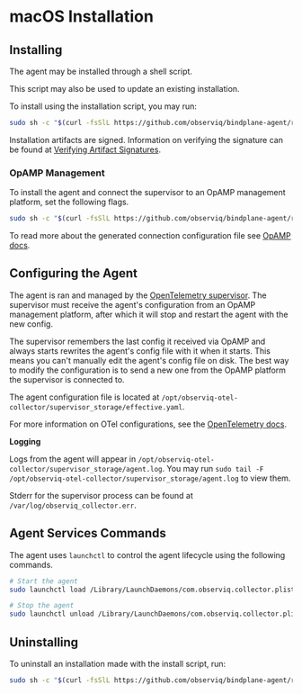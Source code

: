 # macOS Installation

## Installing
The agent may be installed through a shell script.

This script may also be used to update an existing installation.

To install using the installation script, you may run:
```sh
sudo sh -c "$(curl -fsSlL https://github.com/observiq/bindplane-agent/releases/latest/download/install_macos.sh)" install_macos.sh
```

Installation artifacts are signed. Information on verifying the signature can be found at [Verifying Artifact Signatures](./verify-signature.md).

### OpAMP Management

To install the agent and connect the supervisor to an OpAMP management platform, set the following flags. 

```sh
sudo sh -c "$(curl -fsSlL https://github.com/observiq/bindplane-agent/releases/latest/download/install_macos.sh)" install_macos.sh -e <your_endpoint> -s <secret-key>
```

To read more about the generated connection configuration file see [OpAMP docs](./opamp.md).

## Configuring the Agent

The agent is ran and managed by the [OpenTelemetry supervisor](https://github.com/open-telemetry/opentelemetry-collector-contrib/tree/main/cmd/opampsupervisor). The supervisor must receive the agent's configuration from an OpAMP management platform, after which it will stop and restart the agent with the new config.

The supervisor remembers the last config it received via OpAMP and always starts rewrites the agent's config file with it when it starts. This means you can't manually edit the agent's config file on disk. The best way to modify the configuration is to send a new one from the OpAMP platform the supervisor is connected to.

The agent configuration file is located at `/opt/observiq-otel-collector/supervisor_storage/effective.yaml`.

For more information on OTel configurations, see the [OpenTelemetry docs](https://opentelemetry.io/docs/collector/configuration/).

**Logging**

Logs from the agent will appear in `/opt/observiq-otel-collector/supervisor_storage/agent.log`. You may run `sudo tail -F /opt/observiq-otel-collector/supervisor_storage/agent.log` to view them.

Stderr for the supervisor process can be found at `/var/log/observiq_collector.err`.

## Agent Services Commands

The agent uses `launchctl` to control the agent lifecycle using the following commands.

```sh
# Start the agent
sudo launchctl load /Library/LaunchDaemons/com.observiq.collector.plist

# Stop the agent
sudo launchctl unload /Library/LaunchDaemons/com.observiq.collector.plist
```

## Uninstalling

To uninstall an installation made with the install script, run:
```sh
sudo sh -c "$(curl -fsSlL https://github.com/observiq/bindplane-agent/releases/latest/download/install_macos.sh)" install_macos.sh -r
```
